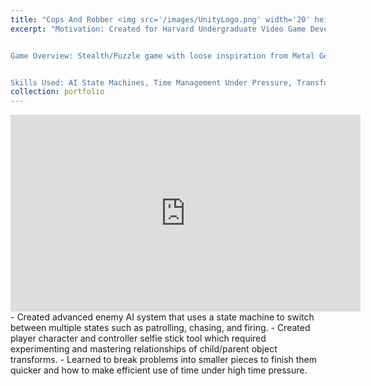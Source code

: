 ```yaml
---
title: "Cops And Robber <img src='/images/UnityLogo.png' width='20' height='20'/>"
excerpt: "Motivation: Created for Harvard Undergraduate Video Game Development Club 12 hour game jam (theme was commiting a crime) where it won first place. 


Game Overview: Stealth/Puzzle game with loose inspiration from Metal Gear Solid.


Skills Used: AI State Machines, Time Management Under Pressure, Transform Hierarchy Manipulation. <br/><img src='/files/CopsAndRobber_GIF.gif' width='560' height='315'>"
collection: portfolio
---
```

<iframe width="560" height="315" src="https://www.youtube.com/embed/gpAF9P-Ay1g" frameborder="0" allowfullscreen></iframe>
- Created advanced enemy AI system that uses a state machine to switch between multiple states such as patrolling, chasing, and firing.
- Created player character and controller selfie stick tool which required experimenting and mastering relationships of child/parent object transforms.
- Learned to break problems into smaller pieces to finish them quicker and how to make efficient use of time under high time pressure.
